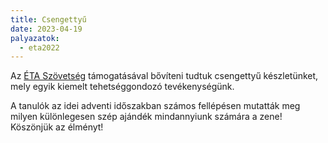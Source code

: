 ```yaml
---
title: Csengettyű
date: 2023-04-19
palyazatok:
  - eta2022
---
```

Az [ÉTA Szövetség](https://eta-szov.hu) támogatásával bővíteni tudtuk csengettyű készletünket, mely egyik kiemelt tehetséggondozó tevékenységünk.

<!--more-->

A tanulók az idei adventi időszakban számos fellépésen mutatták meg milyen különlegesen szép ajándék mindannyiunk számára a zene! Köszönjük az élményt!
